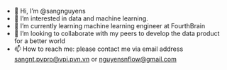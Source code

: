 - 👋 Hi, I’m @sangnguyens
- 👀 I’m interested in data and machine learning.
- 🌱 I’m currently learning machine learning engineer at FourthBrain
- 💞️ I’m looking to collaborate with my peers to develop the data product for a better world
- 📫 How to reach me: please contact me via email address sangnt.pvpro@vpi.pvn.vn or nguyensnflow@gmail.com

<!---
sangnguyens/sangnguyens is a ✨ special ✨ repository because its `README.md` (this file) appears on your GitHub profile.
You can click the Preview link to take a look at your changes.
--->
